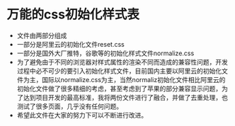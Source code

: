 #   万能的css初始化样式表

*  文件由两部分组成
  * 一部分是阿里云的初始化文件reset.css
  * 一部分是国外大厂推特，谷歌等的初始化样式文件normalize.css
* 为了避免由于不同的浏览器对样式属性的渲染不同而造成的兼容性问题，开发过程中必不可少的要引入初始化样式文件，目前国内主要以阿里云的初始化文件为主，国际以normalize.css为主，当然normaliz初始化文件相比阿里云的初始化文件做了很多精细的考虑，甚至考虑到了苹果的部分兼容显示问题，为了达到项目开发的最高标准，我将两份文件进行了融合，并做了去重处理，也测试了很多页面，几乎没有任何问题。
* 希望此文件在大家的努力下可以不断进行改进。
